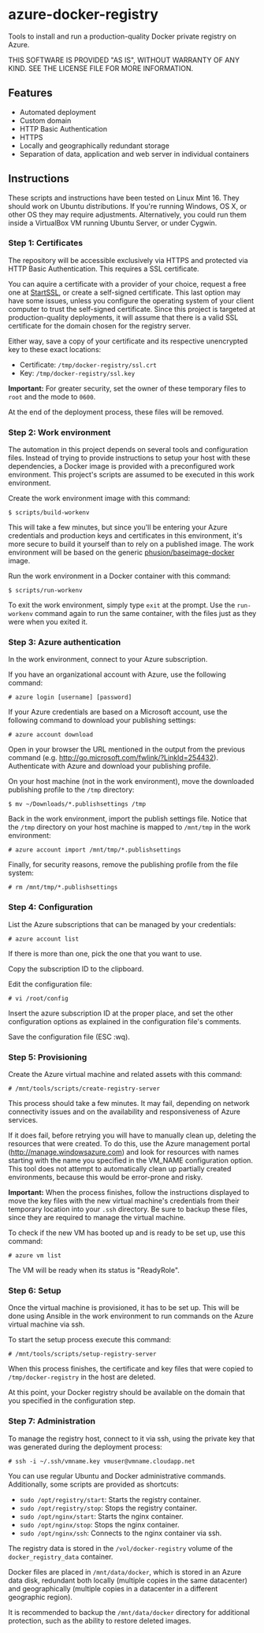 # azure-docker-registry

Tools to install and run a production-quality Docker private registry on Azure.

THIS SOFTWARE IS PROVIDED "AS IS", WITHOUT WARRANTY OF ANY KIND. SEE THE LICENSE FILE FOR MORE INFORMATION.

## Features

* Automated deployment
* Custom domain
* HTTP Basic Authentication
* HTTPS
* Locally and geographically redundant storage
* Separation of data, application and web server in individual containers

## Instructions

These scripts and instructions have been tested on Linux Mint 16. They should work on Ubuntu distributions. If you're running Windows, OS X, or other OS they may require adjustments. Alternatively, you could run them inside a VirtualBox VM running Ubuntu Server, or under Cygwin.

### Step 1: Certificates

The repository will be accessible exclusively via HTTPS and protected via HTTP Basic Authentication. This requires a SSL certificate.

You can aquire a certificate with a provider of your choice, request a free one at [StartSSL](http://www.startssl.com/), or create a self-signed certificate. This last option may have some issues, unless you configure the operating system of your client computer to trust the self-signed certificate. Since this project is targeted at production-quality deployments, it will assume that there is a valid SSL certificate for the domain chosen for the registry server.

Either way, save a copy of your certificate and its respective unencrypted key to these exact locations:

* Certificate: `/tmp/docker-registry/ssl.crt`
* Key: `/tmp/docker-registry/ssl.key`

**Important:** For greater security, set the owner of these temporary files to `root` and the mode to `0600`.

At the end of the deployment process, these files will be removed.

### Step 2: Work environment

The automation in this project depends on several tools and configuration files. Instead of trying to provide instructions to setup your host with these dependencies, a  Docker image is provided with a preconfigured work environment. This project's scripts are assumed to be executed in this work environment.

Create the work environment image with this command:

```
$ scripts/build-workenv
```

This will take a few minutes, but since you'll be entering your Azure credentials and production keys and certificates in this environment, it's more secure to build it yourself than to rely on a published image. The work environment will be based on the generic [phusion/baseimage-docker](https://registry.hub.docker.com/u/phusion/baseimage/) image.

Run the work environment in a Docker container with this command:

```
$ scripts/run-workenv
```

To exit the work environment, simply type `exit` at the prompt. Use the `run-workenv` command again to run the same container, with the files just as they were when you exited it.

### Step 3: Azure authentication

In the work environment, connect to your Azure subscription.

If you have an organizational account with Azure, use the following command:

```
# azure login [username] [password]
```

If your Azure credentials are based on a Microsoft account, use the following command to download your publishing settings:

```
# azure account download
```

Open in your browser the URL mentioned in the output from the previous command
(e.g. http://go.microsoft.com/fwlink/?LinkId=254432). Authenticate with Azure and download your
publishing profile.

On your host machine (not in the work environment), move the downloaded publishing profile to the `/tmp` directory:

```
$ mv ~/Downloads/*.publishsettings /tmp
```

Back in the work environment, import the publish settings file. Notice that the `/tmp` directory on your host machine is mapped to `/mnt/tmp` in the work environment:

```
# azure account import /mnt/tmp/*.publishsettings
```

Finally, for security reasons, remove the publishing profile from the file system:

```
# rm /mnt/tmp/*.publishsettings
```

### Step 4: Configuration

List the Azure subscriptions that can be managed by your credentials:

```
# azure account list
```

If there is more than one, pick the one that you want to use.

Copy the subscription ID to the clipboard.

Edit the configuration file:

```
# vi /root/config
```

Insert the azure subscription ID at the proper place, and set the other configuration options as explained in the configuration file's comments.

Save the configuration file (ESC :wq).

### Step 5: Provisioning

Create the Azure virtual machine and related assets with this command:

```
# /mnt/tools/scripts/create-registry-server
```

This process should take a few minutes. It may fail, depending on network connectivity issues and on the availability and responsiveness of Azure services.

If it does fail, before retrying you will have to manually clean up, deleting the resources that were created. To do this, use the Azure management portal
(http://manage.windowsazure.com) and look for resources with names starting with the name you specified in the VM_NAME configuration option.
This tool does not attempt to automatically clean up partially created environments, because this would be error-prone and risky.

**Important:** When the process finishes, follow the instructions displayed to move the key files with the new virtual machine's credentials from their temporary
location into your `.ssh` directory. Be sure to backup these files, since they are required to manage the virtual machine.

To check if the new VM has booted up and is ready to be set up, use this command:

```
# azure vm list
```

The VM will be ready when its status is "ReadyRole".

### Step 6: Setup

Once the virtual machine is provisioned, it has to be set up. This will be done using Ansible in the work environment to run commands on the Azure virtual machine
via ssh.

To start the setup process execute this command:

```
# /mnt/tools/scripts/setup-registry-server
```

When this process finishes, the certificate and key files that were copied to `/tmp/docker-registry` in the host are deleted.

At this point, your Docker registry should be available on the domain that you specified in the configuration step.

### Step 7: Administration

To manage the registry host, connect to it via ssh, using the private key that was generated during the deployment process:

```
# ssh -i ~/.ssh/vmname.key vmuser@vmname.cloudapp.net
```

You can use regular Ubuntu and Docker administrative commands. Additionally, some scripts are provided as shortcuts:

* `sudo /opt/registry/start`: Starts the registry container.
* `sudo /opt/registry/stop`: Stops the registry container.
* `sudo /opt/nginx/start`: Starts the nginx container.
* `sudo /opt/nginx/stop`: Stops the nginx container.
* `sudo /opt/nginx/ssh`: Connects to the nginx container via ssh.

The registry data is stored in the `/vol/docker-registry` volume of the `docker_registry_data` container.

Docker files are placed in `/mnt/data/docker`, which is stored in an Azure data disk, redundant both locally (multiple copies in the same datacenter) and geographically (multiple copies in a datacenter in a different geographic region).

It is recommended to backup the `/mnt/data/docker` directory for additional protection, such as the ability to restore deleted images.
